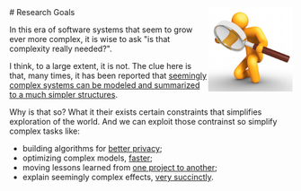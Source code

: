 
<img src="img/research1.png" width=150 align=right>
# Research Goals

In this era of software systems that seem to grow ever more complex, it is wise to ask "is that complexity really needed?".

I think, to a large extent, it is not. The clue here is that, many times, it has been reported that [seemingly complex systems can be modeled and summarized to a much simpler structures](http://menzies.us/pdf/07strange.pdf).

Why is that so? What it their exists certain constraints that simplifies exploration of the world. And we can exploit those contrainst so simplify complex tasks like:

+ building algorithms for [better privacy](http://menzies.us/pdf/15lace2.pdf);
+ optimizing complex models, [faster](http://menzies.us/pdf/15gale.pdf);
+ moving lessons learned from [one project to another](http://menzies.us/pdf/13transferEffort.pdf);
+ explain seemingly complex effects, [very succinctly](http://menzies.us/pdf/07strange.pdf).

